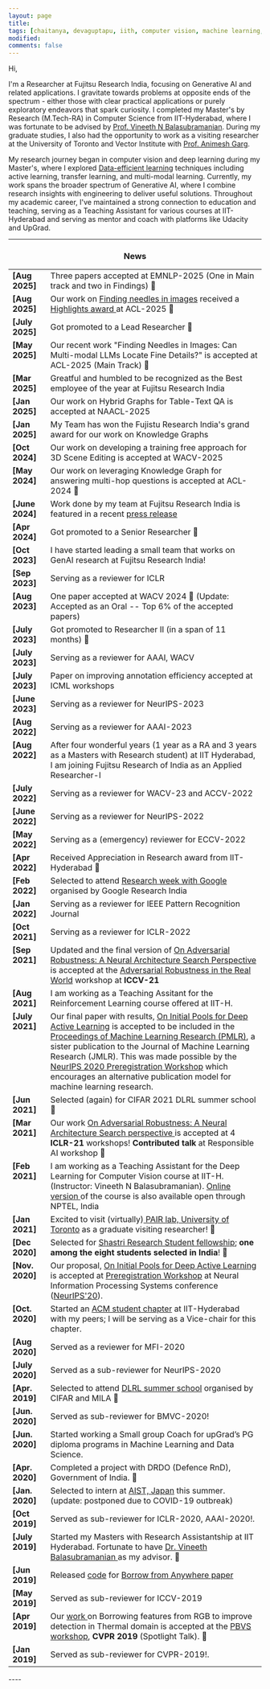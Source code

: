 ```yaml
---
layout: page
title: 
tags: [chaitanya, devaguptapu, iith, computer vision, machine learning, deep learning, active learning, transfer learning]
modified:
comments: false
---
```

Hi, 

I'm a Researcher at Fujitsu Research India, focusing on Generative AI and related applications. I gravitate towards problems at opposite ends of the spectrum - either those with clear practical applications or purely exploratory endeavors that spark curiosity. I completed my Master's by Research (M.Tech-RA) in Computer Science from IIT-Hyderabad, where I was fortunate to be advised by [Prof. Vineeth N Balasubramanian](https://people.iith.ac.in/vineethnb/). During my graduate studies, I also had the opportunity to work as a visiting researcher at the University of Toronto and Vector Institute with [Prof. Animesh Garg](https://animesh.garg.tech/).

My research journey began in computer vision and deep learning during my Master's, where I explored [Data-efficient learning](https://chaitanya.one/resume/Masters_Thesis_Chaitanya.pdf) techniques including active learning, transfer learning, and multi-modal learning. Currently, my work spans the broader spectrum of Generative AI, where I combine research insights with engineering to deliver useful solutions. Throughout my academic career, I've maintained a strong connection to education and teaching, serving as a Teaching Assistant for various courses at IIT-Hyderabad and serving as mentor and coach with platforms like Udacity and UpGrad.


<!-- Hi,

I'm an Researcher at Fujitsu Research India, where my work primarily revolves Generative AI. Specifically, I focus on integrating non-Euclidean learning approaches into computer vision problems. Prior to joining Fujitsu, I completed my Masters by Research (M.Tech-RA) in Computer Science from IIT-Hyderabad. I was fortunate to be advised by [Vineeth N Balasubramanian](https://www.iith.ac.in/~vineethnb/). During my Masters, I was also a graduate visiting researcher at the University of Toronto and Vector Institute with [Animesh Garg](https://animesh.garg.tech/).

My research interests are diverse but converge around computer vision and deep learning. Specifically, my previous works have been focused on data-efficient learning techniques such as active learning, transfer learning, and multi-modal learning. I have also explored topics such as adversarial robustness and Neural Architecture Search. Beyond solving research problems, I am also keen on applying machine learning to address real-world, industry-specific challenges.

While I have enjoyed a variety of teaching roles in the past, my current focus is on applied research. I used to serve as a Small Group coach at [upGrad](https://www.upgrad.com/), was a student mentor for Udacity's Nanodegree programs in AI, ML, and Deep Learning, and also worked as a Teaching Assistant at IIT-Hyderabad, where I was involved in creating assignments, content, and evaluation for various deep learning and machine learning courses.
 -->
<!-- Hi!  

I am a Masters by Research (M.Tech-RA) student at the Computer Science department, IIT-Hyderabad working with [Dr. Vineeth N Balasubramanian](https://www.iith.ac.in/~vineethnb/). I also work as a graduate visiting researcher at University of Toronto and Vector Institue with [Dr. Animesh Garg](https://animesh.garg.tech/).

I am broadly interested in problems related to computer vision and deep learning. My most recent works primarily focus on data-efficient learning (active learning, transfer learning, multi-modal learning), adversarial robustness, and Neural Architecture Search. Apart from this, I am also very interested in Applied ML projects that positively impact real-world, industry-related problems. 

Apart from my research, I like teaching (and therefore learning) state-of-the-art Applied ML concepts to students from diverse backgrounds. I work as a Small Group coach with [upGrad](https://www.upgrad.com/) where I help students understand various machine learning and data science concepts. Earlier, I served as a student mentor for Udacity’s AI, ML, and Deep Learning Nanodegrees.  -->

<!-- Before I joined IIT-Hyderabad, I completed my undergraduate in 2018 from Department of Electronics and Communication Engineering, [Keshav Memorial Institute Of Technology](https://kmit.in/) affiliated with [Jawaharlal Nehru Technological University, Hyderabad](https://jntuh.ac.in/)   -->

<!-- I am always excited to talk and learn from people. If you have any questions / want to collaborate, feel free to drop a line by email! -->

----

<h3 align="center">News</h3>
<div class="scrollbar" id="style-1">
<!-- <div class="force-overflow"></div> -->
<table class='news-table' >
    <col width="15%">
    <col width="85%">
    <tr>
 	<td valign="top"><strong>[Aug 2025]</strong></td>
	<td>Three papers accepted at EMNLP-2025 (One in Main track and two in Findings) 🌟</td>
    </tr>
    <tr>
 	<td valign="top"><strong>[Aug 2025]</strong></td>
	<td>Our work on <a href="https://www.arxiv.org/abs/2508.05053">Finding needles in images</a> received a <a href="https://2025.aclweb.org/program/awards/">Highlights award </a>at ACL-2025 🌟</td>
    </tr>
    <tr>
 	<td valign="top"><strong>[July 2025]</strong></td>
	<td>Got promoted to a Lead Researcher 🌟</td>
    </tr>
    <tr>
 	<td valign="top"><strong>[May 2025]</strong></td>
	<td>Our recent work "Finding Needles in Images: Can Multi-modal LLMs Locate Fine Details?" is accepted at ACL-2025 (Main Track) 🌟</td>
    </tr>
    <tr>
 	<td valign="top"><strong>[Mar 2025]</strong></td>
	<td>Greatful and humbled to be recognized as the Best employee of the year at Fujitsu Research India</td>
    </tr>
    <tr>
 	<td valign="top"><strong>[Jan 2025]</strong></td>
	<td>Our work on Hybrid Graphs for Table-Text QA is accepted at NAACL-2025 </td>
    </tr>
    <tr>
 	<td valign="top"><strong>[Jan 2025]</strong></td>
	<td>My Team has won the Fujistu Research India's grand award for our work on Knowledge Graphs </td>
    </tr>
    <tr>
 	<td valign="top"><strong>[Oct 2024]</strong></td>
	<td>Our work on developing a training free approach for 3D Scene Editing is accepted at WACV-2025 </td>
    </tr>
    <tr>
 	<td valign="top"><strong>[May 2024]</strong></td>
	<td>Our work on leveraging Knowledge Graph for answering multi-hop questions is accepted at ACL-2024 🌟 </td>
    </tr>
    <tr>
        <td valign="top"><strong>[June 2024]</strong></td>
        <td>Work done by my team at Fujitsu Research India is featured in a recent  <a href="https://www.fujitsu.com/global/about/resources/news/press-releases/2024/0604-01.html"> press release </a> </td>
    </tr>
    <tr>
        <td valign="top"><strong>[Apr 2024]</strong></td>
        <td>Got promoted to a Senior Researcher 🌟</td>
    </tr>
    <tr>
 	<td valign="top"><strong>[Oct 2023]</strong></td>
	<td>I have started leading a small team that works on GenAI research at Fujitsu Research India!</td>
    </tr>
    <tr>
        <td valign="top"><strong>[Sep 2023]</strong></td>
        <td>Serving as a reviewer for ICLR</td>
    </tr>
    <tr>
        <td valign="top"><strong>[Aug 2023]</strong></td>
        <td>One paper accepted at WACV 2024 🌟 (Update: Accepted as an Oral -- Top 6% of the accepted papers)</td>
    </tr>
    <tr>
        <td valign="top"><strong>[July 2023]</strong></td>
        <td>Got promoted to Researcher II (in a span of 11 months) 🌟</td>
    </tr>
    <tr>
        <td valign="top"><strong>[July 2023]</strong></td>
        <td>Serving as a reviewer for AAAI, WACV</td>
    </tr>
    <tr>
        <td valign="top"><strong>[July 2023]</strong></td>
        <td>Paper on improving annotation efficiency accepted at ICML workshops</td>
    </tr>
    <tr>
        <td valign="top"><strong>[June 2023]</strong></td>
        <td>Serving as a reviewer for NeurIPS-2023</td>
    </tr>
    <tr>
        <td valign="top"><strong>[Aug 2022]</strong></td>
        <td>Serving as a reviewer for AAAI-2023</td>
    </tr>
    <tr>
        <td valign="top"><strong>[Aug 2022]</strong></td>
        <td>After four wonderful years (1 year as a RA and 3 years as a Masters with Research student) at IIT Hyderabad, I am joining Fujitsu Research of India as an Applied Researcher-I</td>
    </tr>
    <tr>
        <td valign="top"><strong>[July 2022]</strong></td>
        <td>Serving as a reviewer for WACV-23 and ACCV-2022</td>
    </tr>
    <tr>
        <td valign="top"><strong>[June 2022]</strong></td>
        <td>Serving as a reviewer for NeurIPS-2022</td>
    </tr>
    <tr>
        <td valign="top"><strong>[May 2022]</strong></td>
        <td>Serving as a (emergency) reviewer for ECCV-2022</td>
    </tr>
    <tr>
        <td valign="top"><strong>[Apr 2022]</strong></td>
        <td>Received Appreciation in Research award from IIT-Hyderabad 🌟</td>
    </tr>
    <tr>
        <td valign="top"><strong>[Feb 2022]</strong></td>
        <td>Selected to attend <a href="https://sites.google.com/view/researchweek2022"> Research week with Google </a> organised by Google Research India</td>
    </tr>
    <tr>
        <td valign="top"><strong>[Jan 2022]</strong></td>
        <td>Serving as a reviewer for IEEE Pattern Recognition Journal</td>
    </tr>
    <tr>
        <td valign="top"><strong>[Oct 2021]</strong></td>
        <td>Serving as a reviewer for ICLR-2022</td>
    </tr>
    <tr>
        <td valign="top"><strong>[Sep 2021]</strong></td>
        <td>Updated and the final version of <a href="https://openaccess.thecvf.com/content/ICCV2021W/AROW/html/Devaguptapu_On_Adversarial_Robustness_A_Neural_Architecture_Search_Perspective_ICCVW_2021_paper.html"> On Adversarial Robustness: A Neural Architecture Search Perspective </a> is accepted at the <a href="https://iccv21-adv-workshop.github.io/"> Adversarial Robustness in the Real World</a> workshop at <b>ICCV-21</b>
        </td>
    </tr>
        <tr>
        <td valign="top"><strong>[Aug 2021]</strong></td>
        <td>I am working as a Teaching Assitant for the Reinforcement Learning course offered at IIT-H.
        </td>
    </tr>
    <tr>
        <td valign="top"><strong>[July 2021]</strong></td>
        <td>Our final paper with results, <a href="https://arxiv.org/abs/2011.14696" target="_blank">On Initial Pools for Deep Active Learning</a> is accepted to be included in the <a href="http://proceedings.mlr.press/v148/">Proceedings of Machine Learning Research (PMLR)</a>, a sister publication to the Journal of Machine Learning Research (JMLR). This was made possible by the <a href="https://preregister.science/neurips2020.html">NeurIPS 2020 Preregistration Workshop</a> which encourages an alternative publication model for machine learning research.
        </td>
    </tr>
    <tr>
        <td valign="top"><strong>[Jun 2021]</strong></td>
        <td> Selected (again) for CIFAR 2021 DLRL summer school 🌟</td>
    </tr>  
    <tr>
        <td valign="top"><strong>[Mar 2021]</strong></td>
        <td> Our work <a href=""> On Adversarial Robustness: A Neural Architecture Search perspective </a> is accepted at 4 <b>ICLR-21</b> workshops! <b>Contributed talk</b> at Responsible AI workshop 🌟</td>
    </tr>    
    <tr>
        <td valign="top"><strong>[Feb 2021]</strong></td>
        <td>I am working as a Teaching Assistant for the Deep Learning for Computer Vision course at IIT-H. (Instructor: Vineeth N Balasubramanian). <a href="https://onlinecourses.nptel.ac.in/noc21_cs93/preview"> Online version </a> of the course is also available open through NPTEL, India</td>
    </tr>
    <tr>
        <td valign="top"><strong>[Jan 2021]</strong></td>
        <td>Excited to visit (virtually)<a href="https://www.pair.toronto.edu/"> PAIR lab, University of Toronto</a> as a graduate visiting researcher! 🌟</td>
    </tr>
    <tr>
        <td valign="top"><strong>[Dec 2020]</strong></td>
        <td>Selected for <a href="https://www.shastriinstitute.org/sites/default/files/SRSF-2020-21.pdf">Shastri Research Student fellowship</a>; <b>one among the eight students selected in India</b>! 🌟</td>
    </tr>
    <tr>
        <td valign="top"><strong>[Nov. 2020]</strong></td>
        <td>Our proposal, <a href="https://arxiv.org/abs/2011.14696" target="_blank">On Initial Pools for Deep Active Learning</a> is accepted at <a href="http://preregister.science/">Preregistration Workshop</a> at Neural Information Processing Systems conference (<a href="https://nips.cc/Conferences/2020">NeurIPS'20</a>).
        </td>
    </tr>
    <tr>
        <td valign="top"><strong>[Oct. 2020]</strong></td>
        <td>Started an <a href="https://iith.acm.org/">ACM student chapter</a> at IIT-Hyderabad with my peers; I will be serving as a Vice-chair for this chapter.
        </td>
    </tr>
    <tr>
        <td valign="top"><strong>[Aug 2020]</strong></td>
        <td>Served as a reviewer for MFI-2020
        </td>
    </tr>
    <tr>
        <td valign="top"><strong>[July 2020]</strong></td>
        <td>Served as a sub-reviewer for NeurIPS-2020
        </td>
    </tr>
    <tr>
        <td valign="top"><strong>[Apr. 2019]</strong></td>
        <td>Selected to attend  <a href="https://dlrlsummerschool.ca/">DLRL summer school</a>  organised by CIFAR and MILA 🌟
        </td>
    </tr>
    <tr>
        <td valign="top"><strong>[Jun. 2020]</strong></td>
        <td> Served as sub-reviewer for BMVC-2020!
        </td>
    </tr>
        <tr>
        <td valign="top"><strong>[Jun. 2020]</strong></td>
        <td>Started working a Small group Coach for upGrad’s PG diploma programs in Machine Learning and Data Science.
        </td>
    </tr>
    <tr>
        <td valign="top"><strong>[Apr. 2020]</strong></td>
        <td>Completed a project with DRDO (Defence RnD), Government of India. 🌟
        </td>
    </tr>
    <tr>
        <td valign="top"><strong>[Jan. 2020]</strong></td>
        <td>Selected to intern at <a href="https://www.aist.go.jp/index_en.html">AIST, Japan</a> this summer. (update: postponed due to COVID-19 outbreak)
        </td>
    </tr>
    <tr>
        <td valign="top"><strong>[Oct 2019]</strong></td>
        <td>Served as sub-reviewer for ICLR-2020, AAAI-2020!.
        </td>
    </tr>
    <tr>
        <td valign="top"><strong>[July 2019]</strong></td>
        <td> Started my Masters with Research Assistantship at IIT Hyderabad. Fortunate to have <a href="https://www.iith.ac.in/~vineethnb/index.html">Dr. Vineeth Balasubramanian </a> as my advisor. 🌟
        </td>
    </tr>
    <tr>
        <td valign="top"><strong>[Jun 2019]</strong></td>
        <td> Released <a href="https://github.com/tdchaitanya/MMTOD">code</a> for <a href="http://arxiv.org/abs/1905.08789">Borrow from Anywhere paper </a>
        </td>
    </tr>
    <tr>
        <td valign="top"><strong>[May 2019]</strong></td>
        <td> Served as sub-reviewer for ICCV-2019
        </td>
    </tr>
    <tr>
        <td valign="top"><strong>[Apr 2019]</strong></td>
        <td> Our <a href="https://arxiv.org/abs/1905.08789">work </a> on Borrowing features from RGB to improve detection in Thermal domain is accepted at the <a href="http://vcipl-okstate.org/pbvs/19/index.html">PBVS workshop</a>, <b>CVPR 2019</b> (Spotlight Talk). 🌟
        </td>
    </tr>
    <tr>
        <td valign="top"><strong>[Jan 2019]</strong></td>
        <td>Served as sub-reviewer for CVPR-2019!.
        </td>
    </tr>
</table>
</div>
----

<!-- <h3 align="center">Affiliations</h3>
<table align="center" class='affl-pic'>
    <tr>
        <td>
            <a href="https://uni-freiburg.de/">
            <img src="/images/uf-logo.svg.png" width="105"></a>
        </td>
        <td>
            <a href="https://www.iith.ac.in/">
            <img src="/images/iit-hyderabad-logo.png"></a>
        </td>
        <td>
            <a href="http://www.ggktech.com/">
            <img src="/images/ggk-logo.jpg"></a>
        </td>
    <tr>
        <tr>
            <td>Uni-Freiburg<br>2021-Present</td>
            <td>IIT Hyderabad<br>2018-2021</td>
            <td>GGK Technologies<br>2017-2018</td>
        </tr>
    </tr>
    <td>
    <br>
    <br>
            <a href="http://jntuh.ac.in/">
            <img src="/images/jntuh-kmit-logo.png"></a>
        </td>
        <td>
        <br>
    <br>
            <a href="http://www.ignou.ac.in/">
            <img src="/images/ignou-logo.jpg"></a>
        </td>
        <td>
        <br>
    <br>
            <a href="https://www.polycom.co.in/">
            <img src="/images/polycom-logo.png"></a>
        </td>
    </tr>
    <tr>
        <td>JNTU Hyderabad (KMIT)<br>2013-2017</td>
    <td>PGD in Applied Statistics<br>2017-2018</td>
        <td>Polycom Research<br>Summer 2016</td>
    </tr>
</table> -->
<!-- <a title="GDPR-compliant Web Analytics" href="https://clicky.com/101435395"><img alt="Clicky" src="//static.getclicky.com/media/links/badge.gif" border="0" /></a>
<script async src="//static.getclicky.com/101435395.js"></script>
<noscript><p><img alt="Clicky" width="1" height="1" src="//in.getclicky.com/101435395ns.gif" /></p></noscript> -->
<script async data-id="101435395" src="//static.getclicky.com/js"></script>
